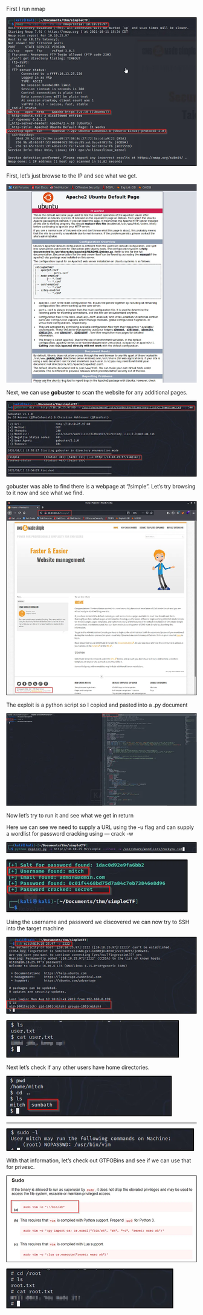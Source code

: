 First I run nmap

![](attachment/094a2ec2a1fe4fb7fbc2b8da2b2cb4ea.png)

First, let’s just browse to the IP and see what we get.

![](attachment/d61c8341b426061ee3aa9adfb977b1ec.png)

Next, we can use **gobuster** to scan the website for any additional pages.

![](attachment/c0aba60639ee5b80eada884d309e06f7.png)

gobuster was able to find there is a webpage at “/simple”. Let’s try browsing to it now and see what we find.

![](attachment/47d9a51ce6f8c109797a37f781d7e594.png)

The exploit is a python script so I copied and pasted into a .py document

![](attachment/63c0960893484252943ecdd37c294907.png)

Now let’s try to run it and see what we get in return

Here we can see we need to supply a URL using the -u flag and can supply a wordlist for password cracking using — crack -w

![](attachment/a1eb52bbb9390c9b50a3d38899b33b20.png)

![](attachment/3fdefba039473d9ddf625ecb11588b97.png)

Using the username and password we discovered we can now try to SSH into the target machine

![](attachment/30b787b7891856fe8ce3060dcc12161c.png)

![](attachment/92fc1ae0a5fc769b67763fb03bf7a4ff.png)

Next let’s check if any other users have home directories.

![](attachment/a340cbbcac87d38a0c185de9f0cece19.png)

---

![](attachment/e55046993ae7cc7ad29d1b0a69cd7d61.png)

With that information, let’s check out GTFOBins and see if we can use that for privesc.

![](attachment/b3d7bfaa242a33a64dc1909dc52fadb7.png)

![](attachment/ded16db8390f697489ffe6a2f14b4383.png)